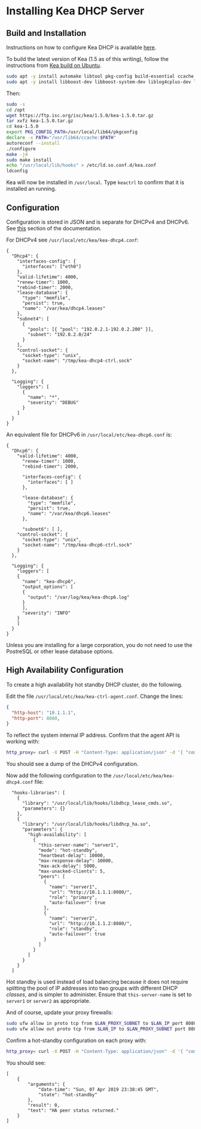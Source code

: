 # Installing Kea DHCP Server

## Build and Installation

Instructions on how to configure Kea DHCP is available [here](https://ftp.isc.org/isc/kea/cur/doc/kea-guide.html).

To build the latest version of Kea (1.5 as of this writing), follow the instructions from [Kea build on Ubuntu](https://kb.isc.org/docs/kea-build-on-ubuntu).

```bash
sudo apt -y install automake libtool pkg-config build-essential ccache
sudo apt -y install libboost-dev libboost-system-dev liblog4cplus-dev libssl-dev
```

Then:

```bash
sudo -s
cd /opt
wget https://ftp.isc.org/isc/kea/1.5.0/kea-1.5.0.tar.gz
tar xvfz kea-1.5.0.tar.gz
cd kea-1.5.0
export PKG_CONFIG_PATH=/usr/local/lib64/pkgconfig
declare -x PATH="/usr/lib64/ccache:$PATH"
autoreconf --install
./configure
make -j4
sudo make install
echo "/usr/local/lib/hooks" > /etc/ld.so.conf.d/kea.conf
ldconfig
```

Kea will now be installed in `/usr/local`.  Type `keactrl` to confirm that it is installed an running.

## Configuration

Configuration is stored in JSON and is separate for DHCPv4 and DHCPv6. See [this](https://ftp.isc.org/isc/kea/cur/doc/kea-guide.html#idm45914470877152) section of the documentation.

For DHCPv4 see `/usr/local/etc/kea/kea-dhcp4.conf`:

```json5
{
  "Dhcp4": {
    "interfaces-config": {
      "interfaces": ["eth0"]
    },
    "valid-lifetime": 4000,
    "renew-timer": 1000,
    "rebind-timer": 2000,
    "lease-database": {
      "type": "memfile",
      "persist": true,
      "name": "/var/kea/dhcp4.leases"
    },
    "subnet4": [
      {
        "pools": [{ "pool": "192.0.2.1-192.0.2.200" }],
        "subnet": "192.0.2.0/24"
      }
    ],
    "control-socket": {
      "socket-type": "unix",
      "socket-name": "/tmp/kea-dhcp4-ctrl.sock"
    }
  },

  "Logging": {
    "loggers": [
      {
        "name": "*",
        "severity": "DEBUG"
      }
    ]
  }
}
```

An equivalent file for DHCPv6 in `/usr/local/etc/kea-dhcp6.conf` is:

```json5
{
  "Dhcp6": {
    "valid-lifetime": 4000,
      "renew-timer": 1000,
      "rebind-timer": 2000,

      "interfaces-config": {
        "interfaces": [ ]
      },

      "lease-database": {
        "type": "memfile",
        "persist": true,
        "name": "/var/kea/dhcp6.leases"
      },

      "subnet6": [ ],
    "control-socket": {
      "socket-type": "unix",
      "socket-name": "/tmp/kea-dhcp6-ctrl.sock"
    }
  },

  "Logging": {
    "loggers": [
    {
      "name": "kea-dhcp6",
      "output_options": [
      {
        "output": "/var/log/kea/kea-dhcp6.log"
      }
      ],
      "severity": "INFO"
    }
    ]
  }
}
```

Unless you are installing for a large corporation, you do not need to use the PostreSQL or other lease database options.

## High Availability Configuration

To create a high availability hot standby DHCP cluster, do the following.

Edit the file `/usr/local/etc/kea/kea-ctrl-agent.conf`.  Change the lines:

```json
{
  "http-host": "10.1.1.1",
  "http-port": 8080,
}
```

To reflect the system internal IP address.  Confirm that the agent API is working with:

```bash
http_proxy= curl -X POST -H "Content-Type: application/json" -d '{ "command": "config-get", "service": [ "dhcp4" ] }' http://10.1.1.1:8080/
```

You should see a dump of the DHCPv4 configuration.

Now add the following configuration to the `/usr/local/etc/kea/kea-dhcp4.conf` file:

```json5
  "hooks-libraries": [
    {
      "library": "/usr/local/lib/hooks/libdhcp_lease_cmds.so",
      "parameters": {}
    },
    {
      "library": "/usr/local/lib/hooks/libdhcp_ha.so",
      "parameters": {
        "high-availability": [
          {
            "this-server-name": "server1",
            "mode": "hot-standby",
            "heartbeat-delay": 10000,
            "max-response-delay": 10000,
            "max-ack-delay": 5000,
            "max-unacked-clients": 5,
            "peers": [
              {
                "name": "server1",
                "url": "http://10.1.1.1:8080/",
                "role": "primary",
                "auto-failover": true
              },
              {
                "name": "server2",
                "url": "http://10.1.1.2:8080/",
                "role": "standby",
                "auto-failover": true
              }
            ]
          }
        ]
      }
    }
  ]
```

Hot standby is used instead of load balancing because it does not require splitting the pool of IP addresses into two groups with different DHCP *classes*, and is simpler to administer.  Ensure that `this-server-name` is set to `server1` or `server2` as appropriate.

And of course, update your proxy firewalls:

```bash
sudo ufw allow in proto tcp from $LAN_PROXY_SUBNET to $LAN_IP port 8080
sudo ufw allow out proto tcp from $LAN_IP to $LAN_PROXY_SUBNET port 8080
```

Confirm a hot-standby configuration on each proxy with:

```bash
http_proxy= curl -X POST -H "Content-Type: application/json" -d '{ "command": "ha-heartbeat", "service": [ "dhcp4" ] }' http://10.1.1.1:8080 | python -m json.tool
```

You should see:

```
[
    {
        "arguments": {
            "date-time": "Sun, 07 Apr 2019 23:38:45 GMT",
            "state": "hot-standby"
        },
        "result": 0,
        "text": "HA peer status returned."
    }
]
```